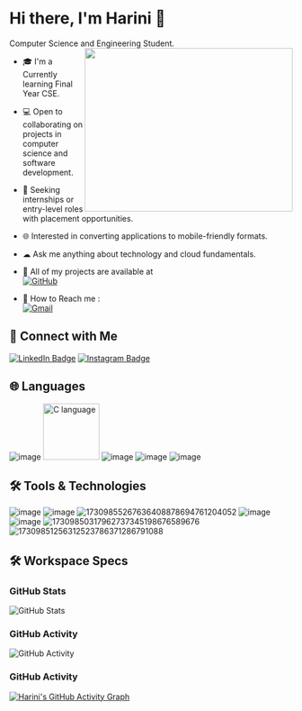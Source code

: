 # Hi there, I'm Harini 👋

Computer Science and Engineering Student.
<img align="right" width="370" height="290" src="https://i.pinimg.com/originals/47/f0/34/47f0342cec72b800463bf003eac1257e.gif">

- 🎓 I'm a Currently learning Final Year CSE.
- 💻 Open to collaborating on projects in computer science and software development.
- 🌟 Seeking internships or entry-level roles with placement opportunities.
- 🌐 Interested in converting applications to mobile-friendly formats.
- ☁ Ask me anything about technology and cloud fundamentals.
- 🌟 All of my projects are available at  
  [![GitHub](https://img.shields.io/badge/GitHub-100000?style=for-the-badge&logo=github&logoColor=white)](https://github.com/harinishanmugasundharam?tab=repositories)

- 📧 How to Reach me :
<br /> [![Gmail](https://img.shields.io/badge/Gmail-D14836?style=for-the-badge&logo=gmail&logoColor=white)](mailto:harinishanmugasundharam003@gmail.com)


## 🔗 Connect with Me
[![LinkedIn Badge](https://github.com/user-attachments/assets/2c077c22-a64e-4cbd-8558-3680edf20b4a)](https://www.linkedin.com/in/harinis2003)
[![Instagram Badge](https://github.com/user-attachments/assets/01fd6e71-d0bf-4a2a-a304-3991eea61ec2)](https://www.instagram.com/harini_shanmugasundharam)


## 🌐 Languages
![image](https://github.com/user-attachments/assets/d1b32f4a-d587-4eaf-bb8c-013d16c1768a)
<img src="https://cdn.jsdelivr.net/gh/devicons/devicon/icons/c/c-original.svg" alt="C language" width="100" height="100">
![image](https://github.com/user-attachments/assets/e9a228f4-ab44-43e7-8225-649a5e835528)
![image](https://github.com/user-attachments/assets/f966f5d6-9337-4ce6-bd4c-a0e621a4ae01)
![image](https://github.com/user-attachments/assets/10b2848d-94be-4498-abac-af2bf50a07a8)

## 🛠️ Tools & Technologies

![image](https://github.com/user-attachments/assets/e0f57202-61dd-4b3c-8fa0-4c315e9171f5)
![image](https://github.com/user-attachments/assets/bad93d4e-0606-4e6c-a5f6-2e2769c88d71)
![17309855267636408878694761204052](https://github.com/user-attachments/assets/125ab854-c727-43e9-9d50-2f1cee040798)
![image](https://github.com/user-attachments/assets/26b09a4a-85f9-42b2-87c7-b5ec16da2f4b)
![image](https://github.com/user-attachments/assets/1bc265bb-47ab-4cb0-b67c-253595737804)
![17309850317962737345198676589676](https://github.com/user-attachments/assets/8767ac52-a0f4-4693-b1a5-f042806d4c9e)
![17309851256312523786371286791088](https://github.com/user-attachments/assets/e65728e4-2736-4b8d-839d-6143ac59c596)



## 🛠️ Workspace Specs

### GitHub Stats
![GitHub Stats](https://github-readme-stats.vercel.app/api?username=harinishanmugasundharam&show_icons=true&hide_title=true&count_private=true&hide=prs&theme=dark)

### GitHub Activity
![GitHub Activity](https://github-readme-streak-stats.herokuapp.com/?user=harinishanmugasundharam&theme=dark)


### GitHub Activity
[![Harini's GitHub Activity Graph](https://github-readme-activity-graph.vercel.app/graph?username=harinishanmugasundharam&bg_color=000000&color=ffffff&line=51f565&point=ffffff&area=true&hide_border=true)](https://github.com/ashutosh00710/github-readme-activity-graph)
